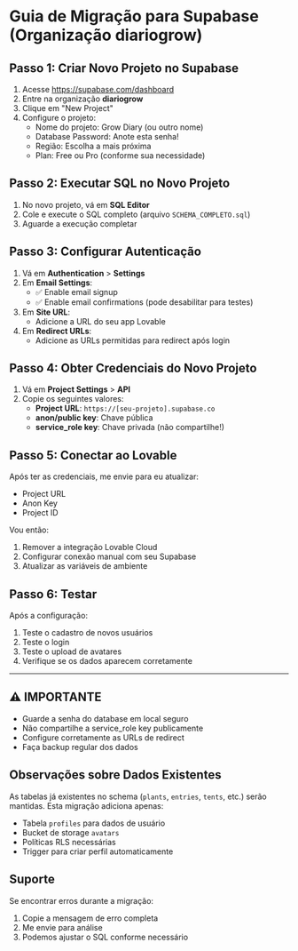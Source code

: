 # Guia de Migração para Supabase (Organização diariogrow)

## Passo 1: Criar Novo Projeto no Supabase

1. Acesse https://supabase.com/dashboard
2. Entre na organização **diariogrow**
3. Clique em "New Project"
4. Configure o projeto:
   - Nome do projeto: Grow Diary (ou outro nome)
   - Database Password: Anote esta senha!
   - Região: Escolha a mais próxima
   - Plan: Free ou Pro (conforme sua necessidade)

## Passo 2: Executar SQL no Novo Projeto

1. No novo projeto, vá em **SQL Editor**
2. Cole e execute o SQL completo (arquivo `SCHEMA_COMPLETO.sql`)
3. Aguarde a execução completar

## Passo 3: Configurar Autenticação

1. Vá em **Authentication** > **Settings**
2. Em **Email Settings**:
   - ✅ Enable email signup
   - ✅ Enable email confirmations (pode desabilitar para testes)
3. Em **Site URL**:
   - Adicione a URL do seu app Lovable
4. Em **Redirect URLs**:
   - Adicione as URLs permitidas para redirect após login

## Passo 4: Obter Credenciais do Novo Projeto

1. Vá em **Project Settings** > **API**
2. Copie os seguintes valores:
   - **Project URL**: `https://[seu-projeto].supabase.co`
   - **anon/public key**: Chave pública
   - **service_role key**: Chave privada (não compartilhe!)

## Passo 5: Conectar ao Lovable

Após ter as credenciais, me envie para eu atualizar:
- Project URL
- Anon Key
- Project ID

Vou então:
1. Remover a integração Lovable Cloud
2. Configurar conexão manual com seu Supabase
3. Atualizar as variáveis de ambiente

## Passo 6: Testar

Após a configuração:
1. Teste o cadastro de novos usuários
2. Teste o login
3. Teste o upload de avatares
4. Verifique se os dados aparecem corretamente

---

## ⚠️ IMPORTANTE

- Guarde a senha do database em local seguro
- Não compartilhe a service_role key publicamente
- Configure corretamente as URLs de redirect
- Faça backup regular dos dados

## Observações sobre Dados Existentes

As tabelas já existentes no schema (`plants`, `entries`, `tents`, etc.) serão mantidas. Esta migração adiciona apenas:
- Tabela `profiles` para dados de usuário
- Bucket de storage `avatars`
- Políticas RLS necessárias
- Trigger para criar perfil automaticamente

## Suporte

Se encontrar erros durante a migração:
1. Copie a mensagem de erro completa
2. Me envie para análise
3. Podemos ajustar o SQL conforme necessário
